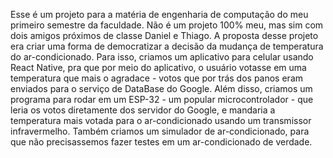 Esse é um projeto para a matéria de engenharia de computação do meu primeiro semestre da faculdade. Não é um projeto 100% meu, mas sim com dois amigos próximos de classe 
Daniel e Thiago. A proposta desse projeto era criar uma forma de democratizar a decisão da mudança de temperatura do ar-condicionado. Para isso, criamos um aplicativo para 
celular usando React Native, pra que por meio do aplicativo, o usuário votasse em uma temperatura que mais o agradace - votos que por trás dos panos eram enviados para o 
serviço de DataBase do Google. Além disso, criamos um programa para rodar em um ESP-32 - um popular microcontrolador - que leria os votos diretamente dos servidor do Google, 
e mandaria a temperatura mais votada para o ar-condicionado usando um transmissor infravermelho. Também criamos um simulador de ar-condicionado, para que não precisassemos 
fazer testes em um ar-condicionado de verdade.
